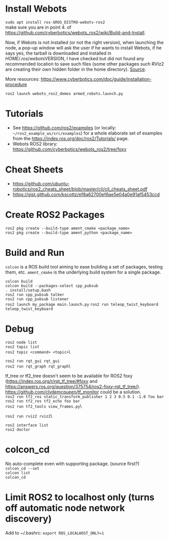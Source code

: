 # Install Webots
`sudo apt install ros-$ROS_DISTRO-webots-ros2`\
make sure you are in point 4. of https://github.com/cyberbotics/webots_ros2/wiki/Build-and-Install.

Now, if Webots is not installed (or not the right version), when launching the node, a pop-up window will ask the user if he wants to install Webots, if he says yes, the tarball is downloaded and installed in $HOME/.ros/webots$VERSION, I have checked but did not found any recommended location to save such files (some other packages such RVIz2 are creating their own hidden folder in the home directory). [Source](https://github.com/cyberbotics/webots_ros2/pull/141#issuecomment-694158287).

More resources: https://www.cyberbotics.com/doc/guide/installation-procedure

`ros2 launch webots_ros2_demos armed_robots.launch.py`

# Tutorials
- See https://github.com/ros2/examples (or locally: `~/ros2_example_ws/src/examples`) for a whole elaborate set of examples from the https://index.ros.org/doc/ros2/Tutorials/ page.
- Webots ROS2 library: https://github.com/cyberbotics/webots_ros2/tree/foxy

# Cheat Sheets
- https://github.com/ubuntu-robotics/ros2_cheats_sheet/blob/master/cli/cli_cheats_sheet.pdf
- https://gist.github.com/kscottz/ef8a62700ef6ae5e04a0e91af5453ccd

# Create ROS2 Packages
`ros2 pkg create --build-type ament_cmake <package_name>`\
`ros2 pkg create --build-type ament_python <package_name>`

# Build and Run
`colcon` is a ROS build tool aiming to ease building a set of packages, testing them, etc. `ament_cmake` is the underlying build system for a single package.

`colcon build`\
`colcon build --packages-select cpp_pubsub`\
`. install/setup.bash`\
`ros2 run cpp_pubsub talker`\
`ros2 run cpp_pubsub listener`\
`ros2 launch my_package main.launch.py`
`ros2 run teleop_twist_keyboard teleop_twist_keyboard`

# Debug
`ros2 node list`\
`ros2 topic list`\
`ros2 topic <command> <topic>`\

`ros2 run rqt_gui rqt_gui`\
`ros2 run rqt_graph rqt_graph`\

tf_tree or tf2_tree doesn't seem to be available for ROS2 foxy (https://index.ros.org/r/rqt_tf_tree/#foxy and https://answers.ros.org/question/375754/ros2-foxy-rqt_tf_tree/). https://github.com/clydemcqueen/tf_monitor could be a solution.\
`ros2 run tf2_ros static_transform_publisher 1 2 3 0.5 0.1 -1.0 foo bar`\
`ros2 run tf2_ros tf2_echo foo bar`\
`ros2 run tf2_tools view_frames.py`\

`ros2 run rviz2 rviz2`\

`ros2 interface list`\
`ros2 doctor`

# colcon_cd
No auto-complete even with supporting package. (source first?)\
`colcon_cd --set`\
`colcon list`\
`colcon_cd`

# Limit ROS2 to localhost only (turns off automatic node network discovery)
Add to ~/.bashrc: `export ROS_LOCALHOST_ONLY=1`